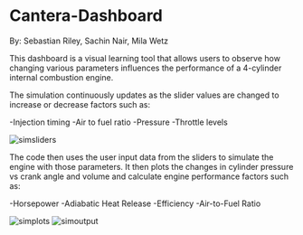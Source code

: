 # Cantera-Dashboard
By: Sebastian Riley, Sachin Nair, Mila Wetz

This dashboard is a visual learning tool that allows users to observe how changing various parameters influences the performance of a 4-cylinder internal combustion engine.

The simulation continuously updates as the slider values are changed to increase or decrease factors such as:

  -Injection timing
  -Air to fuel ratio
  -Pressure
  -Throttle levels
  
![simsliders](https://github.com/Mila-Wetz/Cantera-Dashboard/assets/143420424/fe6fec8e-298a-472a-9623-52229cc4a56d)

The code then uses the user input data from the sliders to simulate the engine with those parameters. It then plots the changes in cylinder pressure vs crank angle and volume and calculate engine performance factors such as:

  -Horsepower
  -Adiabatic Heat Release
  -Efficiency
  -Air-to-Fuel Ratio
  
  ![simplots](https://github.com/Mila-Wetz/Cantera-Dashboard/assets/143420424/95dd7daf-61f3-497b-9ab1-ab9a86a186cf)
![simoutput](https://github.com/Mila-Wetz/Cantera-Dashboard/assets/143420424/393de426-9334-4ba1-a522-d0ed805c8904)


